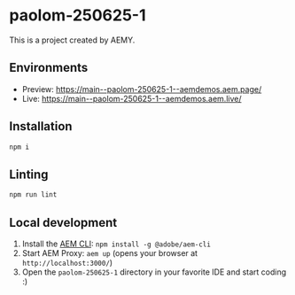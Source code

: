 # paolom-250625-1

This is a project created by AEMY.

## Environments

- Preview: https://main--paolom-250625-1--aemdemos.aem.page/
- Live: https://main--paolom-250625-1--aemdemos.aem.live/

## Installation

```sh
npm i
```

## Linting

```sh
npm run lint
```

## Local development

1. Install the [AEM CLI](https://github.com/adobe/helix-cli): `npm install -g @adobe/aem-cli`
1. Start AEM Proxy: `aem up` (opens your browser at `http://localhost:3000/`)
1. Open the `paolom-250625-1` directory in your favorite IDE and start coding :)